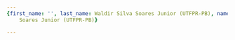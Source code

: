 ```yaml
---
{first_name: '', last_name: Waldir Silva Soares Junior (UTFPR-PB), name: Waldir Silva
    Soares Junior (UTFPR-PB)}

---
```


